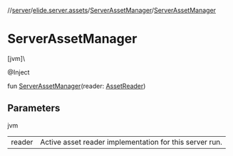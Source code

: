 //[server](../../../index.md)/[elide.server.assets](../index.md)/[ServerAssetManager](index.md)/[ServerAssetManager](-server-asset-manager.md)

# ServerAssetManager

[jvm]\

@Inject

fun [ServerAssetManager](-server-asset-manager.md)(reader: [AssetReader](../-asset-reader/index.md))

## Parameters

jvm

| | |
|---|---|
| reader | Active asset reader implementation for this server run. |
